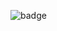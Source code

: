 ![badge](https://img.shields.io/endpoint?url=https://gist.githubusercontent.com/davidvanlaatum/c77e2d5c6afe0044c618cf1208e6d78a/raw/coverage.json)